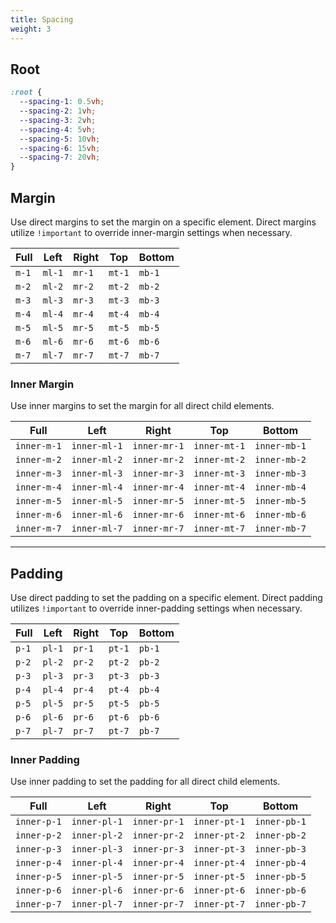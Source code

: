 ```yaml
---
title: Spacing
weight: 3
---
```


## Root 

```css
:root {
  --spacing-1: 0.5vh;
  --spacing-2: 1vh;
  --spacing-3: 2vh;
  --spacing-4: 5vh;
  --spacing-5: 10vh;
  --spacing-6: 15vh;
  --spacing-7: 20vh;
}
```


## Margin 

Use direct margins to set the margin on a specific element.  Direct margins utilize `!important` to override inner-margin settings when necessary.

|Full|Left|Right|Top|Bottom|
|-|-|-|-|-|
|`m-1`|`ml-1`|`mr-1`|`mt-1`|`mb-1`|
|`m-2`|`ml-2`|`mr-2`|`mt-2`|`mb-2`|
|`m-3`|`ml-3`|`mr-3`|`mt-3`|`mb-3`|
|`m-4`|`ml-4`|`mr-4`|`mt-4`|`mb-4`|
|`m-5`|`ml-5`|`mr-5`|`mt-5`|`mb-5`|
|`m-6`|`ml-6`|`mr-6`|`mt-6`|`mb-6`|
|`m-7`|`ml-7`|`mr-7`|`mt-7`|`mb-7`|


### Inner Margin 

Use inner  margins to set the margin for all direct child elements.

|Full|Left|Right|Top|Bottom|
|-|-|-|-|-|
|`inner-m-1`|`inner-ml-1`|`inner-mr-1`|`inner-mt-1`|`inner-mb-1`|
|`inner-m-2`|`inner-ml-2`|`inner-mr-2`|`inner-mt-2`|`inner-mb-2`|
|`inner-m-3`|`inner-ml-3`|`inner-mr-3`|`inner-mt-3`|`inner-mb-3`|
|`inner-m-4`|`inner-ml-4`|`inner-mr-4`|`inner-mt-4`|`inner-mb-4`|
|`inner-m-5`|`inner-ml-5`|`inner-mr-5`|`inner-mt-5`|`inner-mb-5`|
|`inner-m-6`|`inner-ml-6`|`inner-mr-6`|`inner-mt-6`|`inner-mb-6`|
|`inner-m-7`|`inner-ml-7`|`inner-mr-7`|`inner-mt-7`|`inner-mb-7`|
 
--- 

## Padding 

Use direct padding to set the padding on a specific element.  Direct padding utilizes `!important` to override inner-padding settings when necessary.

|Full|Left|Right|Top|Bottom|
|-|-|-|-|-|
|`p-1`|`pl-1`|`pr-1`|`pt-1`|`pb-1`|
|`p-2`|`pl-2`|`pr-2`|`pt-2`|`pb-2`|
|`p-3`|`pl-3`|`pr-3`|`pt-3`|`pb-3`|
|`p-4`|`pl-4`|`pr-4`|`pt-4`|`pb-4`|
|`p-5`|`pl-5`|`pr-5`|`pt-5`|`pb-5`|
|`p-6`|`pl-6`|`pr-6`|`pt-6`|`pb-6`|
|`p-7`|`pl-7`|`pr-7`|`pt-7`|`pb-7`|


### Inner Padding 

Use inner padding to set the padding for all direct child elements.

|Full|Left|Right|Top|Bottom|
|-|-|-|-|-|
|`inner-p-1`|`inner-pl-1`|`inner-pr-1`|`inner-pt-1`|`inner-pb-1`|
|`inner-p-2`|`inner-pl-2`|`inner-pr-2`|`inner-pt-2`|`inner-pb-2`|
|`inner-p-3`|`inner-pl-3`|`inner-pr-3`|`inner-pt-3`|`inner-pb-3`|
|`inner-p-4`|`inner-pl-4`|`inner-pr-4`|`inner-pt-4`|`inner-pb-4`|
|`inner-p-5`|`inner-pl-5`|`inner-pr-5`|`inner-pt-5`|`inner-pb-5`|
|`inner-p-6`|`inner-pl-6`|`inner-pr-6`|`inner-pt-6`|`inner-pb-6`|
|`inner-p-7`|`inner-pl-7`|`inner-pr-7`|`inner-pt-7`|`inner-pb-7`|
 